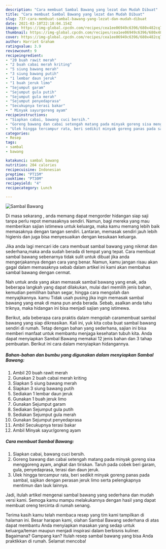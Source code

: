 ```yaml
---
description: "Cara membuat Sambal Bawang yang lezat dan Mudah Dibuat"
title: "Cara membuat Sambal Bawang yang lezat dan Mudah Dibuat"
slug: 737-cara-membuat-sambal-bawang-yang-lezat-dan-mudah-dibuat
date: 2021-03-10T22:18:04.154Z
image: https://img-global.cpcdn.com/recipes/cea1ee06949c6396/680x482cq70/sambal-bawang-foto-resep-utama.jpg
thumbnail: https://img-global.cpcdn.com/recipes/cea1ee06949c6396/680x482cq70/sambal-bawang-foto-resep-utama.jpg
cover: https://img-global.cpcdn.com/recipes/cea1ee06949c6396/680x482cq70/sambal-bawang-foto-resep-utama.jpg
author: Harriet Graham
ratingvalue: 3.9
reviewcount: 9
recipeingredient:
- "20 buah rawit merah"
- "2 buah cabai merah kriting"
- "5 siung bawang merah"
- "3 siung bawang putih"
- "1 lembar daun jeruk"
- "1 buah jeruk limo"
- "Sejumput garam"
- "Sejumput gula putih"
- "Sejumput gula merah"
- "Sejumput penyedaprasa"
- "Secukupnya terasi bakar"
- " Minyak sayurgoreng ayam"
recipeinstructions:
- "Siapkan cabai, bawang cuci bersih."
- "Goreng bawang dan cabai setengah matang pada minyak goreng sisa menggoreng ayam, angkat dan tiriskan. Taruh pada cobek beri garam, gula, penyedaprasa, terasi dan daun jeruk."
- "Ulek hingga tercampur rata, beri sedikit minyak goreng panas pada sambal, sajikan dengan perasan jeruk limo serta pelengkapnya mentimun dan lauk lainnya."
categories:
- Resep
tags:
- sambal
- bawang

katakunci: sambal bawang 
nutrition: 204 calories
recipecuisine: Indonesian
preptime: "PT15M"
cooktime: "PT30M"
recipeyield: "4"
recipecategory: Lunch

---
```



![Sambal Bawang](https://img-global.cpcdn.com/recipes/cea1ee06949c6396/680x482cq70/sambal-bawang-foto-resep-utama.jpg)

Di masa  sekarang , anda memang dapat mengorder hidangan siap saji tanpa perlu repot memasaknya sendiri. Namun, bagi mereka yang mau memberikan sajian istimewa untuk keluarga, maka kamu memang lebih baik memasaknya dengan tangan sendiri. Lantaran, memasak sendiri jauh lebih higienis dan juga bisa menyesuaikan dengan kesukaan keluarga.

Jika anda lagi mencari ide cara membuat sambal bawang yang nikmat dan sederhana,maka anda sudah berada di tempat yang tepat. Cara membuat sambal bawang  sebenarnya tidak sulit untuk dibuat jika anda mengerjakannya dengan cara yang benar. Namun, kamu jangan risau akan gagal dalam memasaknya 
sebab dalam artikel ini kami akan membahas sambal bawang dengan cermat.  



Nah untuk anda yang akan memasak sambal bawang yang enak, ada beberapa langkah yang dapat dilakukan, mulai dari memilih jenis bahan, kemudian pemilihan bahan segar, hingga cara mengolah dan menyajikannya. kamu Tidak usah pusing jika ingin memasak sambal bawang yang enak di mana pun anda berada. Sebab, asalkan anda  tahu triknya, maka hidangan ini bisa menjadi sajian yang istimewa.

Berikut, ada beberapa cara praktis  dalam mengolah caramembuat sambal bawang yang siap dikreasikan. Kali ini, yuk kita coba buat sambal bawang sendiri di rumah. Tetap dengan bahan yang sederhana, sajian ini bisa memberi manfaat untuk membantu menjaga kesehatan tubuh kita. Anda dapat menyiapkan Sambal Bawang memakai 12 jenis bahan dan 3 tahap pembuatan. Berikut ini cara dalam menyiapkan hidangannya.

<!--inarticleads1-->

##### Bahan-bahan dan bumbu yang digunakan dalam menyiapkan Sambal Bawang:

1. Ambil 20 buah rawit merah
1. Gunakan 2 buah cabai merah kriting
1. Siapkan 5 siung bawang merah
1. Siapkan 3 siung bawang putih
1. Sediakan 1 lembar daun jeruk
1. Gunakan 1 buah jeruk limo
1. Gunakan Sejumput garam
1. Sediakan Sejumput gula putih
1. Sediakan Sejumput gula merah
1. Gunakan Sejumput penyedaprasa
1. Ambil Secukupnya terasi bakar
1. Ambil  Minyak sayur/goreng ayam




<!--inarticleads2-->

##### Cara membuat Sambal Bawang:

1. Siapkan cabai, bawang cuci bersih.
1. Goreng bawang dan cabai setengah matang pada minyak goreng sisa menggoreng ayam, angkat dan tiriskan. Taruh pada cobek beri garam, gula, penyedaprasa, terasi dan daun jeruk.
1. Ulek hingga tercampur rata, beri sedikit minyak goreng panas pada sambal, sajikan dengan perasan jeruk limo serta pelengkapnya mentimun dan lauk lainnya.




Jadi, itulah artikel mengenai  sambal bawang  yang sederhana dan mudah versi kami. Semoga kamu mampu melakukannya dengan hasil yang dapat membuat oreng tercinta di rumah senang. 

Terima kasih kamu telah membaca resep yang tim kami tampilkan di halaman ini. Besar harapan kami, olahan  Sambal Bawang sederhana di atas dapat membantu Anda menyiapkan masakan yang sedap untuk keluarga/teman maupun menjadi inspirasi dalam berbisnis kuliner. Bagaimana? Gampang kan? Itulah resep sambal bawang yang bisa Anda praktikkan di rumah. Selamat mencoba!

